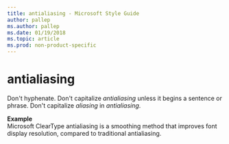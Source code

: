 ```yaml
---
title: antialiasing - Microsoft Style Guide
author: pallep
ms.author: pallep
ms.date: 01/19/2018
ms.topic: article
ms.prod: non-product-specific
---
```


# antialiasing

Don't hyphenate. Don't capitalize *antialiasing* unless it begins a sentence or phrase. Don't capitalize *aliasing* in *antialiasing*. 

**Example**   
Microsoft ClearType antialiasing is a smoothing method that improves font display resolution, compared to traditional antialiasing.

